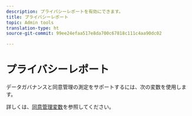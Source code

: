 ```yaml
---
description: プライバシーレポートを有効にできます。
title: プライバシーレポート
topic: Admin tools
translation-type: ht
source-git-commit: 99ee24efaa517e8da700c67818c111c4aa90dc02

---
```



# プライバシーレポート

データガバナンスと同意管理の測定をサポートするには、次の変数を使用します。

詳しくは、[同意管理変数](/help/admin/c-data-governance/consent-variables.md)を参照してください。

